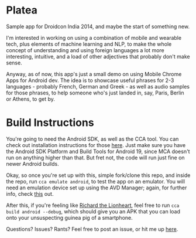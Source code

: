 Platea
======

Sample app for Droidcon India 2014, and maybe the start of something new.

I'm interested in working on using a combination of mobile and wearable tech,
plus elements of machine learning and NLP, to make the whole concept of understanding
and using foreign languages a lot more interesting, intuitive, and a load of other adjectives
that probably don't make sense.

Anyway, as of now, this app's just a small demo on using Mobile Chrome Apps for Android dev.
The idea is to showcase useful phrases for 2-3 languages - probably French, German
and Greek - as well as audio samples for those phrases, to help someone who's just
landed in, say, Paris, Berlin or Athens, to get by.

Build Instructions
===================

You're going to need the Android SDK, as well as the CCA tool. You can check out
installation instructions for those [here](https://github.com/MobileChromeApps/mobile-chrome-apps/blob/master/docs/Installation.md).
Just make sure you have the Android SDK Platform and Build Tools for Android 19, since MCA doesn't run on
anything higher than that. But fret not, the code will run just fine on newer Android builds.

Okay, so once you're set up with this, simple fork/clone this repo, and inside the repo,
run ```cca emulate android```, to test the app on an emulator. You will need an emulation device set up
using the AVD Manager; again, for further info, check [this](https://github.com/MobileChromeApps/mobile-chrome-apps/blob/master/docs/Develop.md) out.

After this, if you're feeling like [Richard the Lionheart](http://en.wikipedia.org/wiki/Richard_I_of_England),
feel free to run ```cca build android --debug```, which should give you an APK that you can load onto
your unsuspecting guinea pig of a smartphone.


Questions? Issues? Rants? Feel free to post an issue, or hit me up [here](http://rudimk.github.io/contact/).